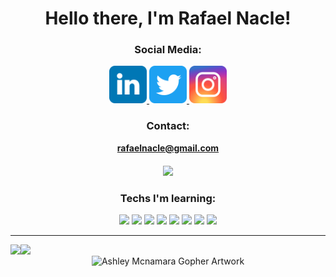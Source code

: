 <h1 align="center">Hello there, I'm Rafael Nacle!</h1>

<div style="display: inline_block" align="center">
  <h3>Social Media:</h3>
  <a href="https://www.linkedin.com/in/rafael-nacle/">
    <img height="60em" src="https://github.com/edent/SuperTinyIcons/blob/master/images/svg/linkedin.svg">
  </a>
  <a href="https://twitter.com/rafanacle">
    <img height="60em" src="https://github.com/edent/SuperTinyIcons/blob/master/images/svg/twitter.svg">
  </a>
  <a href="https://www.instagram.com/rafaelnacle/">
    <img height="60em" src="https://github.com/edent/SuperTinyIcons/blob/master/images/svg/instagram.svg">
  </a>
</div>

<div align="center">
   <h3 >Contact:</h3>
   <a href="mailto:rafaelnacle@gmail.com"><p><b>rafaelnacle@gmail.com</b></p></a>
</div>

<div style="margin-top: 20px" align="center">
 
   <img height="auto" src="https://github-readme-stats.vercel.app/api/top-langs/?username=rafaelnacle&show_icons=true&theme=tokyonight&langs_count=16&card_width=500">
</div>

<div style="display: inline_block" align="center">
  <h3>Techs I'm learning:</h3>
   <img src="https://img.shields.io/badge/Go-00ADD8?style=for-the-badge&logo=go&logoColor=white">
   <img src="https://img.shields.io/badge/HTML5-E34F26?style=for-the-badge&logo=html5&logoColor=white">
   <img src="https://img.shields.io/badge/CSS3-1572B6?style=for-the-badge&logo=css3&logoColor=white">
   <img src="https://img.shields.io/badge/Sass-CC6699?style=for-the-badge&logo=sass&logoColor=white">
   <img src="https://img.shields.io/badge/JavaScript-F7DF1E?style=for-the-badge&logo=javascript&logoColor=black">
   <img src="https://img.shields.io/badge/React-20232A?style=for-the-badge&logo=react&logoColor=61DAFB">
   <img src="https://img.shields.io/badge/TypeScript-007ACC?style=for-the-badge&logo=typescript&logoColor=white">
   <img src="https://img.shields.io/badge/Python-3776AB?style=for-the-badge&logo=python&logoColor=white">  
</div>

<hr/>
<div align="center" style="display: flex">
  <img height="auto" src="https://github-readme-stats.vercel.app/api?username=rafaelnacle&show_icons=true&theme=tokyonight&include_all_commits=true&count_private=true">
  <img src="https://github-readme-streak-stats.herokuapp.com/?user=rafaelnacle&theme=tokyonight"></img>
</div>

<div align="center">
  <img align="center" alt="Ashley Mcnamara Gopher Artwork" src="https://github.com/ashleymcnamara/gophers/blob/master/gopher_snacks.png">
</div>

